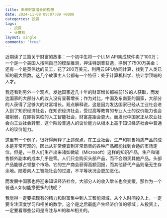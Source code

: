 ```yaml
---
title: 未来财富增长的构想
date: 2024-11-08 09:07:09 +0800
categories: 投资
tags:
  - 投资
  - 计算机
layout: single
comments: "true"
---
```

近期读了三篇关于财富的故事：一个初中生将一个LLM API集成软件卖了100万；一个是一个美国人按照自己的模型推测，押注特朗普获选，挣到了7500万美金；还有一个是英伟达的员工，花了200万美元，利用云GPU协同计算，找到了人类已知的最大质数。这几个故事主人公都有一个特征：处于计算机科学、统计学顶端的人才。

我还看到另外一个观点，发达国家近几十年的财富增长都被前1%的人获取，而发达国家的大部分人的收入没有显著增长；作为对比，中国及东南亚的国家，大部分的人获得了足够大的财富增长。观点解释说，这是因为发达国家已经从工业社会进入到了知识经济社会，在知识经济社会，受过高等教育的专业人士的议价能力也会被削弱，在即将来临的人工智能社会，财富差距会更大。而发张中国家正从农业社会向工业社会转型，这个阶段普通人的议价能力从根本上高于知识经济社会中普通人的议价能力。

这里有一个例子，很好得解释了上述观点，在工业社会，生产和销售物质产品的成本是非常可观的，因此从非常便宜到非常昂贵的各种产品都能找到合适的市场定位。但是，一旦人们生产出来诸如微软（Microsoft）这样的知识产品，生产和销售额外副本的成本几乎是零。人们只会购买头部产品，而不会购买其他产品。头部产品能够占领整个市场，它的生产商会获得高额回报，而其他替代产品则毫无生存余地。随着向人工智能社会的过渡，不平等状况会更加恶化。

而发展中国家也将迎来知识经济社会，大部分人的收入增长也会变缓，那作为一个普通人如何能挣更多的钱呢？

我觉得一定要把现有的精力和财富集中到人工智能领域，从个人时间投入上，一定要专注深度学习和相关的数学，这个是之后最能产生经济价值的领域；从投资上，一定要看哪些公司是专注与AI的和AI相关的。    